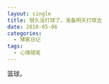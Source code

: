 ```yaml
---
layout: single
title: 很久没打球了，准备明天打球去
date: 2010-05-06
categories:
  - 博客日记
tags:
  - 心情随笔
---
```


篮球。
